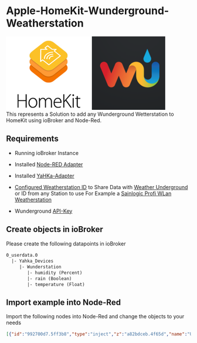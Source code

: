 # Apple-HomeKit-Wunderground-Weatherstation
<div>
  <img src="https://github.com/MrDrache333/Apple-HomeKit-Wunderground-Weatherstation/blob/main/homekit.jpg?raw=true" height=200px>
  <img src="https://github.com/MrDrache333/Apple-HomeKit-Wunderground-Weatherstation/blob/main/wunderground.png?raw=true" height=200px>
</div>
This represents a Solution to add any Wunderground Wetterstation to HomeKit using ioBroker and Node-Red.

## Requirements
- Running ioBroker Instance
- Installed [Node-RED Adapter](https://github.com/ioBroker/ioBroker.node-red)
- Installed [YaHKa-Adapter](https://github.com/jensweigele/ioBroker.yahka)
- [Configured Weatherstation ID](https://www.wunderground.com/member/devices) to Share Data with [Weather Underground](https://www.wunderground.com) or ID from any Station to use
For Example a [Sainlogic Profi WLan Weatherstation](https://www.amazon.de/Sainlogic-Profi-WLAN-Wetterstation-Wettervorhersage/dp/B07TVMQ2CK)

- Wunderground [API-Key](https://www.wunderground.com/member/api-keys)

## Create objects in ioBroker
Please create the following datapoints in ioBroker

```
0_userdata.0
  |- Yahka_Devices
     |- Wunderstation
        |- humidity (Percent)
        |- rain (Boolean)
        |- temperature (Float)
```

## Import example into Node-Red
Import the following nodes into Node-Red and change the objects to your needs
```json
[{"id":"992700d7.5ff3b8","type":"inject","z":"a82bdceb.4f65d","name":"Update","props":[{"p":"payload"}],"repeat":"600","crontab":"","once":false,"onceDelay":0.1,"topic":"","payload":"","payloadType":"date","x":120,"y":1740,"wires":[["5aa3e999.90a78"]]},{"id":"5aa3e999.90a78","type":"http request","z":"a82bdceb.4f65d","name":"WU-API","method":"GET","ret":"obj","paytoqs":false,"url":"https://api.weather.com/v2/pws/observations/current?stationId=PLACE_YOUR_STATION_ID_HERE&format=json&units=m&apiKey=PLACE_YOUR_API-KEY_HERE","tls":"","persist":false,"proxy":"","authType":"","x":300,"y":1740,"wires":[["412ce581.2c3944","8149b056.4134e8","bb4431e3.f0a2f","242ac7dc.b0db88"]]},{"id":"412ce581.2c3944","type":"function","z":"a82bdceb.4f65d","name":"parsen","func":"var data = msg.payload\nif (isObject(data)){\n    var station = data.observations[0]\n    var temp = station.metric.temp\n    var hum = station.humidity\n    \n    var rain = station.metric.precipRate\n    rain = rain > 0\n    \n    msg.CurrentTemperature = temp\n    msg.CurrentRelativeHumidity = hum\n    msg.Rain = rain\n    return msg\n}\n\n\n\nfunction isObject(obj) {\n  return obj === Object(obj);\n}","outputs":1,"noerr":0,"initialize":"","finalize":"","x":470,"y":1740,"wires":[["6be7d232.330664","e01f051c.c1d64","33e0b0ca.f5411"]]},{"id":"e01f051c.c1d64","type":"template","z":"a82bdceb.4f65d","name":"HomeKit-Template: Humidity","field":"payload","fieldType":"msg","format":"handlebars","syntax":"mustache","template":"{{CurrentRelativeHumidity}}","output":"json","x":730,"y":1680,"wires":[["6d4a60b5.d5a4a"]]},{"id":"33e0b0ca.f5411","type":"template","z":"a82bdceb.4f65d","name":"HomeKit-Template: Rain","field":"payload","fieldType":"msg","format":"handlebars","syntax":"mustache","template":"{{Rain}}","output":"json","x":710,"y":1740,"wires":[["6ef9afa9.039a48"]]},{"id":"6be7d232.330664","type":"template","z":"a82bdceb.4f65d","name":"HomeKit-Template: Temperature","field":"payload","fieldType":"msg","format":"handlebars","syntax":"mustache","template":"{{CurrentTemperature}}","output":"json","x":740,"y":1800,"wires":[["1f5260d5.f12847"]]},{"id":"6d4a60b5.d5a4a","type":"ioBroker out","z":"a82bdceb.4f65d","name":"","topic":"0_userdata.0.Yahka_Devices.Wunderstation.humidity","ack":"true","autoCreate":"false","stateName":"","role":"","payloadType":"","readonly":"","stateUnit":"","stateMin":"","stateMax":"","x":1130,"y":1680,"wires":[]},{"id":"6ef9afa9.039a48","type":"ioBroker out","z":"a82bdceb.4f65d","name":"","topic":"0_userdata.0.Yahka_Devices.Wunderstation.rain","ack":"true","autoCreate":"false","stateName":"","role":"","payloadType":"","readonly":"","stateUnit":"","stateMin":"","stateMax":"","x":1050,"y":1740,"wires":[]},{"id":"1f5260d5.f12847","type":"ioBroker out","z":"a82bdceb.4f65d","name":"","topic":"0_userdata.0.Yahka_Devices.Wunderstation.temperature","ack":"true","autoCreate":"false","stateName":"","role":"","payloadType":"","readonly":"","stateUnit":"","stateMin":"","stateMax":"","x":1140,"y":1800,"wires":[]}]
```

